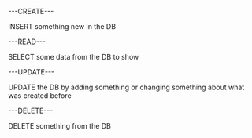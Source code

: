 ---CREATE---

INSERT something new in the DB

---READ---

SELECT some data from the DB to show

---UPDATE---

UPDATE the DB by adding something or changing something about what was created before

---DELETE---

DELETE something from the DB